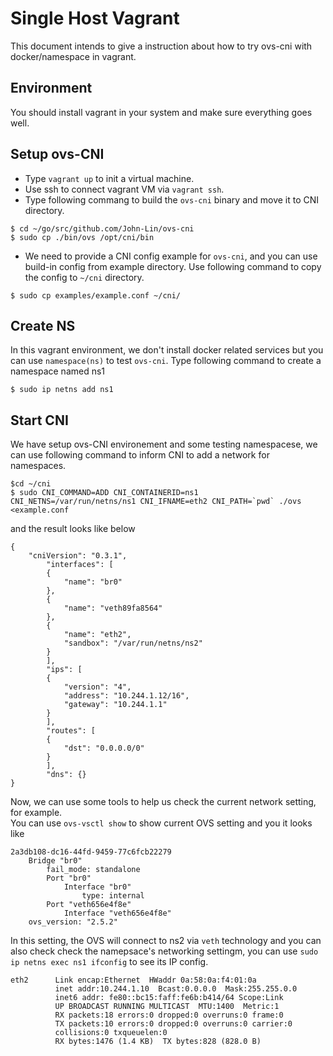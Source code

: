 # Single Host Vagrant
This document intends to give a instruction about how to try ovs-cni with docker/namespace in vagrant.

## Environment
You should install vagrant in your system and make sure everything goes well.

## Setup ovs-CNI
- Type `vagrant up` to init a virtual machine.
- Use ssh to connect vagrant VM via `vagrant ssh`.
- Type following commang to build the `ovs-cni` binary and move it to CNI directory.
```
$ cd ~/go/src/github.com/John-Lin/ovs-cni
$ sudo cp ./bin/ovs /opt/cni/bin
```
- We need to provide a CNI config example for `ovs-cni`, and you can use build-in config from example directory. Use following command to copy the config to `~/cni` directory.

```
$ sudo cp examples/example.conf ~/cni/
```

## Create NS
In this vagrant environment, we don't install docker related services but you can use `namespace(ns)` to test `ovs-cni`.
Type following command to create a namespace named ns1

```
$ sudo ip netns add ns1
```

## Start CNI
We have setup ovs-CNI environement and some testing namespacese, we can use following command to inform CNI to add a network for namespaces.

```
$cd ~/cni
$ sudo CNI_COMMAND=ADD CNI_CONTAINERID=ns1 CNI_NETNS=/var/run/netns/ns1 CNI_IFNAME=eth2 CNI_PATH=`pwd` ./ovs <example.conf
```
and the result looks like below
```
{
    "cniVersion": "0.3.1",
        "interfaces": [
        {
            "name": "br0"
        },
        {
            "name": "veth89fa8564"
        },
        {
            "name": "eth2",
            "sandbox": "/var/run/netns/ns2"
        }
        ],
        "ips": [
        {
            "version": "4",
            "address": "10.244.1.12/16",
            "gateway": "10.244.1.1"
        }
        ],
        "routes": [
        {
            "dst": "0.0.0.0/0"
        }
        ],
        "dns": {}
}
```

Now, we can use some tools to help us check the current network setting, for example.  
You can use `ovs-vsctl show` to show current OVS setting and you it looks like  

```
2a3db108-dc16-44fd-9459-77c6fcb22279
    Bridge "br0"
        fail_mode: standalone
        Port "br0"
            Interface "br0"
                type: internal
        Port "veth656e4f8e"
            Interface "veth656e4f8e"
    ovs_version: "2.5.2"
```

In this setting, the OVS will connect to ns2 via `veth` technology and you can also check
check the namepsace's networking settingm, you can use `sudo ip netns exec ns1 ifconfig` to see its IP config.

```
eth2      Link encap:Ethernet  HWaddr 0a:58:0a:f4:01:0a
          inet addr:10.244.1.10  Bcast:0.0.0.0  Mask:255.255.0.0
          inet6 addr: fe80::bc15:faff:fe6b:b414/64 Scope:Link
          UP BROADCAST RUNNING MULTICAST  MTU:1400  Metric:1
          RX packets:18 errors:0 dropped:0 overruns:0 frame:0
          TX packets:10 errors:0 dropped:0 overruns:0 carrier:0
          collisions:0 txqueuelen:0
          RX bytes:1476 (1.4 KB)  TX bytes:828 (828.0 B)
```
